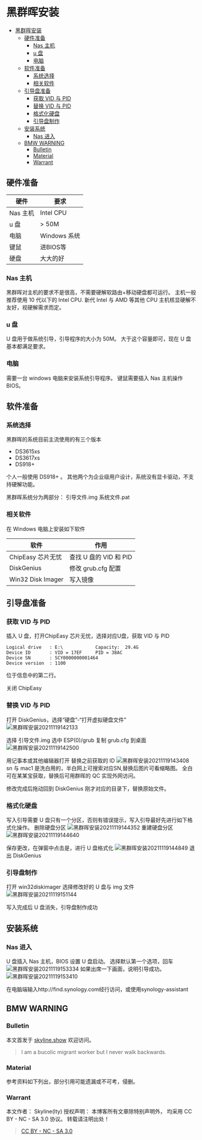 # 黑群晖安装

<!-- @import "[TOC]" {cmd="toc" depthFrom=1 depthTo=6 orderedList=false} -->

<!-- code_chunk_output -->

- [黑群晖安装](#黑群晖安装)
  - [硬件准备](#硬件准备)
    - [Nas 主机](#nas-主机)
    - [u 盘](#u-盘)
    - [电脑](#电脑)
  - [软件准备](#软件准备)
    - [系统选择](#系统选择)
    - [相关软件](#相关软件)
  - [引导盘准备](#引导盘准备)
    - [获取 VID 与 PID](#获取-vid-与-pid)
    - [替换 VID 与 PID](#替换-vid-与-pid)
    - [格式化硬盘](#格式化硬盘)
    - [引导盘制作](#引导盘制作)
  - [安装系统](#安装系统)
    - [Nas 进入](#nas-进入)
  - [BMW WARNING](#bmw-warning)
    - [Bulletin](#bulletin)
    - [Material](#material)
    - [Warrant](#warrant)

<!-- /code_chunk_output -->

## 硬件准备

| 硬件     | 要求         |
| -------- | ------------ |
| Nas 主机 | Intel CPU    |
| u 盘     | > 50M        |
| 电脑     | Windows 系统 |
| 键鼠     | 进BIOS等
| 硬盘     | 大大的好     |

### Nas 主机

黑群晖对主机的要求不是很高，不需要硬解软路由+移动硬盘都可运行。
主机一般推荐使用 10 代以下的 Intel CPU.
新代 Intel 与 AMD 等其他 CPU 主机核显硬解不友好，视硬解需求而定。

### u 盘

U 盘用于做系统引导，引导程序的大小为 50M。
大于这个容量即可，现在 U 盘基本都满足要求。

### 电脑

需要一台 windows 电脑来安装系统引导程序。
键鼠需要插入 Nas 主机操作 BIOS。

## 软件准备

### 系统选择

黑群晖的系统目前主流使用的有三个版本

- DS3615xs
- DS3617xs
- DS918+

个人一般使用 DS918+ 。
其他两个为企业级用户设计，系统没有显卡驱动，不支持硬解功能。

黑群晖系统分为两部分：
引导文件.img
系统文件.pat

### 相关软件

在 Windows 电脑上安装如下软件

| 软件              | 作用                   |
| ----------------- | ---------------------- |
| ChipEasy 芯片无忧 | 查找 U 盘的 VID 和 PID |
| DiskGenius        | 修改 grub.cfg 配置     |
| Win32 Disk Imager | 写入镜像               |

## 引导盘准备

### 获取 VID 与 PID

插入 U 盘，打开ChipEasy 芯片无忧，选择对应U盘，获取 VID 与 PID

```shell
Logical drive   : E:\            Capacity:  29.4G
Device ID       : VID = 17EF     PID = 38AC
Device SN       : SCY0000000001464
Device version  : 1100
```

位于信息中的第二行。

关闭 ChipEasy

### 替换 VID 与 PID

打开 DiskGenius，选择“硬盘”-“打开虚拟硬盘文件”
![黑群晖安装20211119142133](https://raw.githubusercontent.com/skylinety/blog-pics/master/imgs/%E9%BB%91%E7%BE%A4%E6%99%96%E5%AE%89%E8%A3%8520211119142133.png)

选择 引导文件.img
选中 ESP(0)/grub
复制 grub.cfg 到桌面
![黑群晖安装20211119142500](https://raw.githubusercontent.com/skylinety/blog-pics/master/imgs/%E9%BB%91%E7%BE%A4%E6%99%96%E5%AE%89%E8%A3%8520211119142500.png)

用记事本或其他编辑器打开
替换之前获取的 ID
![黑群晖安装20211119143408](https://raw.githubusercontent.com/skylinety/blog-pics/master/imgs/%E9%BB%91%E7%BE%A4%E6%99%96%E5%AE%89%E8%A3%8520211119143408.png)
sn 与 mac1 是洗白用的，半白网上可搜索对应SN,替换后图片可看缩略图。
全白可在某某宝获取，替换后可用群晖的 QC 实现外网访问。

修改完成后拖动回到 DiskGenius 刚才对应的目录下，替换原始文件。

### 格式化硬盘

写入引导需要 U 盘只有一个分区，否则有错误提示，写入引导最好先进行如下格式化操作。
删除硬盘分区
![黑群晖安装20211119144352](https://raw.githubusercontent.com/skylinety/blog-pics/master/imgs/%E9%BB%91%E7%BE%A4%E6%99%96%E5%AE%89%E8%A3%8520211119144352.png)
重建硬盘分区
![黑群晖安装20211119144640](https://raw.githubusercontent.com/skylinety/blog-pics/master/imgs/%E9%BB%91%E7%BE%A4%E6%99%96%E5%AE%89%E8%A3%8520211119144640.png)

保存更改，在弹窗中点击是，进行 U 盘格式化
![黑群晖安装20211119144849](https://raw.githubusercontent.com/skylinety/blog-pics/master/imgs/%E9%BB%91%E7%BE%A4%E6%99%96%E5%AE%89%E8%A3%8520211119144849.png)
退出 DiskGenius

### 引导盘制作

打开 win32diskimager 选择修改好的 U 盘与 img 文件
![黑群晖安装20211119151144](https://raw.githubusercontent.com/skylinety/blog-pics/master/imgs/%E9%BB%91%E7%BE%A4%E6%99%96%E5%AE%89%E8%A3%8520211119151144.png)

写入完成后 U 盘消失，引导盘制作成功

## 安装系统

### Nas 进入

U 盘插入 Nas 主机，BIOS 设置 U 盘启动。
选择默认第一个选项，回车
![黑群晖安装20211119153334](https://raw.githubusercontent.com/skylinety/blog-pics/master/imgs/%E9%BB%91%E7%BE%A4%E6%99%96%E5%AE%89%E8%A3%8520211119153334.png)
如果出席一下画面，说明引导成功。
![黑群晖安装20211119153410](https://raw.githubusercontent.com/skylinety/blog-pics/master/imgs/%E9%BB%91%E7%BE%A4%E6%99%96%E5%AE%89%E8%A3%8520211119153410.png)

在电脑端输入http://find.synology.com经行访问，或使用synology-assistant

## BMW WARNING

### Bulletin

本文首发于 [skyline.show](skyline.show) 欢迎访问。

> I am a bucolic migrant worker but I never walk backwards.

### Material

参考资料如下列出，部分引用可能遗漏或不可考，侵删。

>

### Warrant

本文作者： Skyline(lty)
授权声明： 本博客所有文章除特别声明外， 均采用 CC BY - NC - SA 3.0 协议。 转载请注明出处！

> [CC BY - NC - SA 3.0](https://creativecommons.org/licenses/by-nc-sa/3.0/deed.zh)
